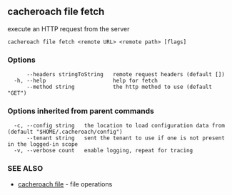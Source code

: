 ## cacheroach file fetch

execute an HTTP request from the server

```
cacheroach file fetch <remote URL> <remote path> [flags]
```

### Options

```
      --headers stringToString   remote request headers (default [])
  -h, --help                     help for fetch
      --method string            the http method to use (default "GET")
```

### Options inherited from parent commands

```
  -c, --config string   the location to load configuration data from (default "$HOME/.cacheroach/config")
      --tenant string   sent the tenant to use if one is not present in the logged-in scope
  -v, --verbose count   enable logging, repeat for tracing
```

### SEE ALSO

* [cacheroach file](cacheroach_file.md)	 - file operations

